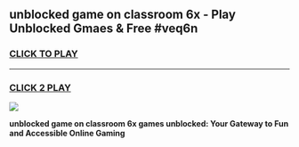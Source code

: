 
## unblocked game on classroom 6x - Play Unblocked Gmaes & Free #veq6n
<h3>
<a href="https://news.freeplayer.one?title=unblocked_game_on_classroom_6x&ref=03M">CLICK TO PLAY</a></h3>
<hr>

<h3>
<a href="https://news.freeplayer.one?title=unblocked_game_on_classroom_6x&ref=03M">CLICK 2 PLAY</a>
  
</h3>

<a href="https://news.freeplayer.one?title=unblocked_game_on_classroom_6x&ref=03M"><img src="https://clearcache.store/games.png"></a>


**unblocked game on classroom 6x games unblocked: Your Gateway to Fun and Accessible Online Gaming**
